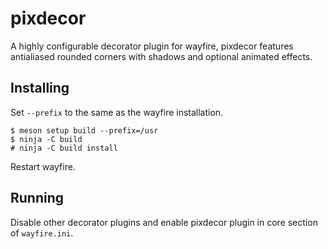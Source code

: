# pixdecor


A highly configurable decorator plugin for wayfire, pixdecor features antialiased rounded corners with shadows and optional animated effects.

## Installing

Set `--prefix` to the same as the wayfire installation.

```
$ meson setup build --prefix=/usr
$ ninja -C build
# ninja -C build install
```

Restart wayfire.

## Running

Disable other decorator plugins and enable pixdecor plugin in core section of `wayfire.ini`.
